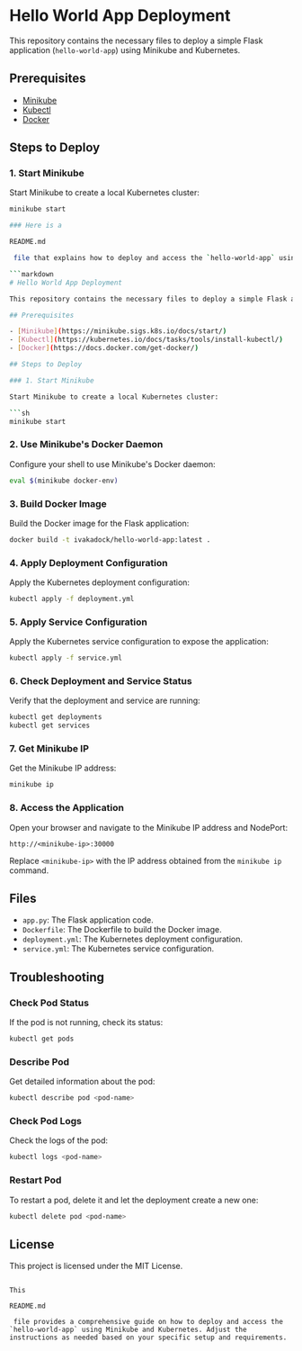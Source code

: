 # Hello World App Deployment

This repository contains the necessary files to deploy a simple Flask application (`hello-world-app`) using Minikube and Kubernetes.

## Prerequisites

- [Minikube](https://minikube.sigs.k8s.io/docs/start/)
- [Kubectl](https://kubernetes.io/docs/tasks/tools/install-kubectl/)
- [Docker](https://docs.docker.com/get-docker/)

## Steps to Deploy

### 1. Start Minikube

Start Minikube to create a local Kubernetes cluster:

```sh
minikube start

### Here is a 

README.md

 file that explains how to deploy and access the `hello-world-app` using Minikube and Kubernetes:

```markdown
# Hello World App Deployment

This repository contains the necessary files to deploy a simple Flask application (`hello-world-app`) using Minikube and Kubernetes.

## Prerequisites

- [Minikube](https://minikube.sigs.k8s.io/docs/start/)
- [Kubectl](https://kubernetes.io/docs/tasks/tools/install-kubectl/)
- [Docker](https://docs.docker.com/get-docker/)

## Steps to Deploy

### 1. Start Minikube

Start Minikube to create a local Kubernetes cluster:

```sh
minikube start
```

### 2. Use Minikube's Docker Daemon

Configure your shell to use Minikube's Docker daemon:

```sh
eval $(minikube docker-env)
```

### 3. Build Docker Image

Build the Docker image for the Flask application:

```sh
docker build -t ivakadock/hello-world-app:latest .
```

### 4. Apply Deployment Configuration

Apply the Kubernetes deployment configuration:

```sh
kubectl apply -f deployment.yml
```

### 5. Apply Service Configuration

Apply the Kubernetes service configuration to expose the application:

```sh
kubectl apply -f service.yml
```

### 6. Check Deployment and Service Status

Verify that the deployment and service are running:

```sh
kubectl get deployments
kubectl get services
```

### 7. Get Minikube IP

Get the Minikube IP address:

```sh
minikube ip
```

### 8. Access the Application

Open your browser and navigate to the Minikube IP address and NodePort:

```
http://<minikube-ip>:30000
```

Replace `<minikube-ip>` with the IP address obtained from the `minikube ip` command.

## Files

- `app.py`: The Flask application code.
- `Dockerfile`: The Dockerfile to build the Docker image.
- `deployment.yml`: The Kubernetes deployment configuration.
- `service.yml`: The Kubernetes service configuration.

## Troubleshooting

### Check Pod Status

If the pod is not running, check its status:

```sh
kubectl get pods
```

### Describe Pod

Get detailed information about the pod:

```sh
kubectl describe pod <pod-name>
```

### Check Pod Logs

Check the logs of the pod:

```sh
kubectl logs <pod-name>
```

### Restart Pod

To restart a pod, delete it and let the deployment create a new one:

```sh
kubectl delete pod <pod-name>
```

## License

This project is licensed under the MIT License.
```

This 

README.md

 file provides a comprehensive guide on how to deploy and access the `hello-world-app` using Minikube and Kubernetes. Adjust the instructions as needed based on your specific setup and requirements.